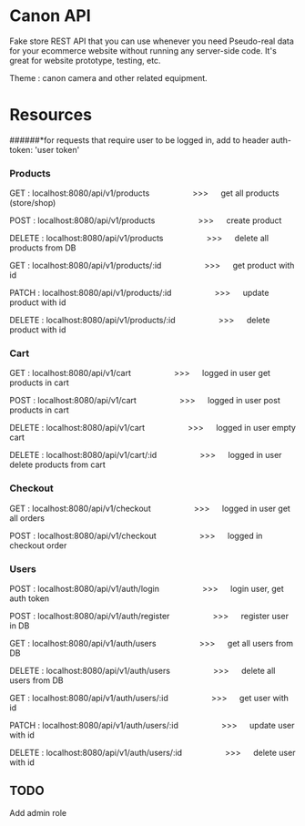 # Canon API
Fake store REST API that you can use whenever you need Pseudo-real data for your ecommerce website without running any server-side code. It's great for website prototype, testing, etc.

Theme : canon camera and other related equipment.
# Resources

######*for requests that require user to be logged in, add to header auth-token: 'user token'

### Products
GET : localhost:8080/api/v1/products &emsp; &emsp; &emsp; &emsp;  >>> &emsp; get all products (store/shop)

POST : localhost:8080/api/v1/products &emsp; &emsp; &emsp; &emsp; >>> &emsp; create product

DELETE : localhost:8080/api/v1/products &emsp; &emsp; &emsp; &emsp; >>> &emsp; delete all products from DB

GET : localhost:8080/api/v1/products/:id &emsp; &emsp; &emsp; &emsp; >>> &emsp; get product with id

PATCH : localhost:8080/api/v1/products/:id &emsp; &emsp; &emsp; &emsp; >>> &emsp; update product with id

DELETE : localhost:8080/api/v1/products/:id &emsp; &emsp; &emsp; &emsp; >>> &emsp; delete product with id


### Cart
GET : localhost:8080/api/v1/cart &emsp; &emsp; &emsp; &emsp; >>> &emsp; logged in user get products in cart

POST : localhost:8080/api/v1/cart &emsp; &emsp; &emsp; &emsp; >>> &emsp; logged in user post products in cart

DELETE : localhost:8080/api/v1/cart &emsp; &emsp; &emsp; &emsp; >>> &emsp; logged in user empty cart

DELETE : localhost:8080/api/v1/cart/:id &emsp; &emsp; &emsp; &emsp; >>> &emsp; logged in user delete products from cart

### Checkout
GET : localhost:8080/api/v1/checkout &emsp; &emsp; &emsp; &emsp; >>> &emsp; logged in user get all orders

POST : localhost:8080/api/v1/checkout &emsp; &emsp; &emsp; &emsp; >>> &emsp; logged in checkout order

### Users
POST : localhost:8080/api/v1/auth/login &emsp; &emsp; &emsp; &emsp; >>> &emsp; login user, get auth token

POST : localhost:8080/api/v1/auth/register &emsp; &emsp; &emsp; &emsp; >>> &emsp; register user in DB

GET : localhost:8080/api/v1/auth/users &emsp; &emsp; &emsp; &emsp; >>> &emsp; get all users from DB

DELETE : localhost:8080/api/v1/auth/users &emsp; &emsp; &emsp; &emsp; >>> &emsp; delete all users from DB

GET : localhost:8080/api/v1/auth/users/:id &emsp; &emsp; &emsp; &emsp; >>> &emsp; get user with id

PATCH : localhost:8080/api/v1/auth/users/:id &emsp; &emsp; &emsp; &emsp; >>> &emsp; update user with id

DELETE : localhost:8080/api/v1/auth/users/:id &emsp; &emsp; &emsp; &emsp; >>> &emsp; delete user with id


## TODO
Add admin role
